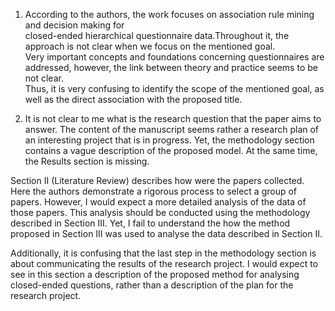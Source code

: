 
1. According to the authors, the work focuses on association rule mining and decision making for  
closed-ended hierarchical questionnaire data.Throughout it, the approach is not clear when we focus on the mentioned goal.  
Very important concepts and foundations concerning questionnaires are addressed, however, the link between theory and practice seems to be not clear.  
Thus, it is very confusing to identify the scope of the mentioned goal, as well as the direct association with the proposed title.


2. It is not clear to me what is the research question that the paper aims to answer. The content of the manuscript seems rather a research plan of an interesting project that is in progress. Yet, the methodology section contains a vague description of the proposed model. At the same time, the Results section is missing.  
  
Section II (Literature Review) describes how were the papers collected. Here the authors demonstrate a rigorous process to select a group of papers. However, I would expect a more detailed analysis of the data of those papers. This analysis should be conducted using the methodology described in Section III. Yet, I fail to understand the how the method proposed in Section III was used to analyse the data described in Section II.  
  
Additionally, it is confusing that the last step in the methodology section is about communicating the results of the research project. I would expect to see in this section a description of the proposed method for analysing closed-ended questions, rather than a description of the plan for the research project.